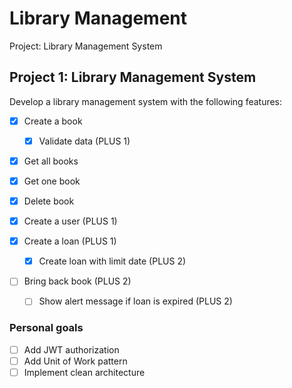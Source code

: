 # Library Management

Project: Library Management System

## Project 1: Library Management System

Develop a library management system with the following features:

* [x] Create a book

    * [x] Validate data (PLUS 1)

* [x] Get all books

* [x] Get one book

* [x] Delete book

* [x] Create a user (PLUS 1)

* [x] Create a loan (PLUS 1)

    * [x] Create loan with limit date (PLUS 2)

* [ ] Bring back book (PLUS 2)
    * [ ] Show alert message if loan is expired (PLUS 2)

### Personal goals

* [ ] Add JWT authorization
* [ ] Add Unit of Work pattern
* [ ] Implement clean architecture